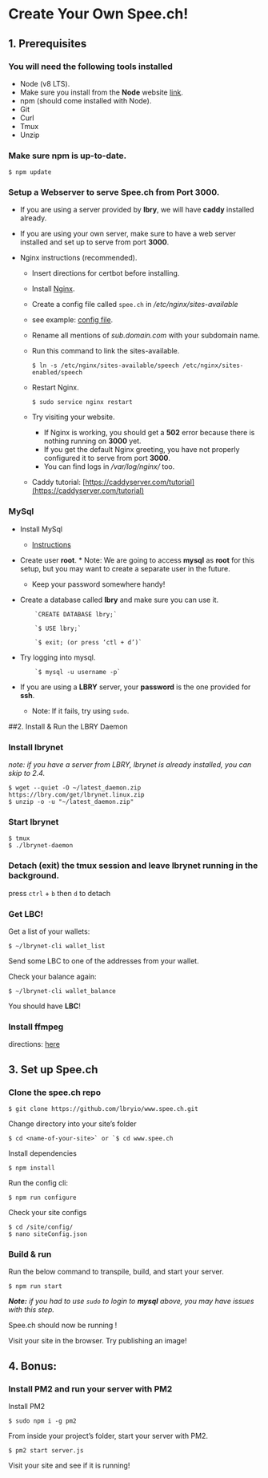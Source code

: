 # Create Your Own Spee.ch!

## 1. Prerequisites

### You will need the following tools installed

- Node (v8 LTS).
- Make sure you install from the **Node** website [link](https://nodejs.org/en/download/).
- npm (should come installed with Node).
- Git
- Curl
- Tmux
- Unzip

### Make sure **npm** is up-to-date.

```
$ npm update
```

### Setup a Webserver to serve **Spee.ch** from Port **3000**.

- If you are using a server provided by **lbry**, we will have **caddy** installed already.
- If you are using your own server, make sure to have a web server installed and set up to serve from port **3000**.
- Nginx instructions (recommended).

  - Insert directions for certbot before installing.
  - Install [Nginx](http://nginx.org/en/docs/install.html).
  - Create a config file called `spee.ch` in _/etc/nginx/sites-available_
  - see example: [config file](https://github.com/lbryio/spee.ch/blob/master/nginx_example_config).
  - Rename all mentions of _sub.domain.com_ with your subdomain name.
  - Run this command to link the sites-available.

    `$ ln -s /etc/nginx/sites-available/speech /etc/nginx/sites-enabled/speech`

  - Restart Nginx.

    `$ sudo service nginx restart`

  - Try visiting your website.
    - If Nginx is working, you should get a **502** error because there is nothing running on **3000** yet.
    - If you get the default Nginx greeting, you have not properly configured it to serve from port **3000**.
    - You can find logs in _/var/log/nginx/_ too.
  - Caddy tutorial: [https://caddyserver.com/tutorial](https://caddyserver.com/tutorial)

### MySql

- Install MySql
  - [Instructions](https://dev.mysql.com/doc/mysql-installation-excerpt/5.7/en)
- Create user **root**. \* Note: We are going to access **mysql** as **root** for this setup, but you may want to create a separate user in the future.
  - Keep your password somewhere handy!
- Create a database called **lbry** and make sure you can use it.

      	  `CREATE DATABASE lbry;`

      	  `$ USE lbry;`

      	  `$ exit; (or press ‘ctl + d’)`

- Try logging into mysql.

      	  `$ mysql -u username -p`

- If you are using a **LBRY** server, your **password** is the one provided for **ssh**.
  - Note: If it fails, try using `sudo`.

##2. Install & Run the LBRY Daemon

### Install **lbrynet**

_note: if you have a server from LBRY, lbrynet is already installed, you can skip to 2.4._

```
$ wget --quiet -O ~/latest_daemon.zip https://lbry.com/get/lbrynet.linux.zip
$ unzip -o -u "~/latest_daemon.zip"
```

### Start lbrynet

```
$ tmux
$ ./lbrynet-daemon
```

### Detach (exit) the tmux session and leave **lbrynet** running in the background.

press `ctrl` + `b` then `d` to detach

### Get LBC!

Get a list of your wallets:

```
$ ~/lbrynet-cli wallet_list
```

Send some LBC to one of the addresses from your wallet.

Check your balance again:

```
$ ~/lbrynet-cli wallet_balance
```

You should have **LBC**!

### Install ffmpeg

directions: [here](https://www.ffmpeg.org/download.html)

## 3. Set up Spee.ch

### Clone the spee.ch repo

```
$ git clone https://github.com/lbryio/www.spee.ch.git
```

Change directory into your site’s folder

```
$ cd <name-of-your-site>` or `$ cd www.spee.ch
```

Install dependencies

```
$ npm install
```

Run the config cli:

```
$ npm run configure
```

Check your site configs

```
$ cd /site/config/
$ nano siteConfig.json
```

### Build & run

Run the below command to transpile, build, and start your server.

```
$ npm run start
```

_**Note:** if you had to use `sudo` to login to **mysql** above, you may have issues with this step._

Spee.ch should now be running !

Visit your site in the browser. Try publishing an image!

## 4. Bonus:

### Install PM2 and run your server with PM2

Install PM2

```
$ sudo npm i -g pm2
```

From inside your project’s folder, start your server with PM2.

```
$ pm2 start server.js
```

Visit your site and see if it is running!
